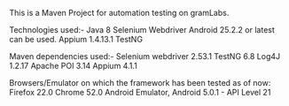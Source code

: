 This is a Maven Project for automation testing on gramLabs.

Technologies used:-
Java 8
Selenium Webdriver
Android 25.2.2 or latest can be used.
Appium 1.4.13.1
TestNG


Maven dependencies used:-
Selenium webdriver 2.53.1
TestNG 6.8
Log4J 1.2.17
Apache POI 3.14
Appium 4.1.1

<!-- This is some comments line  -->
<!-- This is another attempt to do 'compare and pull request' -->
Browsers/Emulator on which the framework has been tested as of now:
Firefox 22.0
Chrome  52.0
Android Emulator, Android 5.0.1 - API Level 21